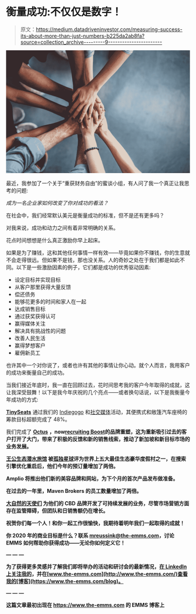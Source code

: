 # 衡量成功:不仅仅是数字！

> 原文：<https://medium.datadriveninvestor.com/measuring-success-its-about-more-than-just-numbers-b225da2ab8fa?source=collection_archive---------9----------------------->

![](img/274a8c8b8274a5c6416f80252a950082.png)

最近，我参加了一个关于“重获财务自由”的蜜谈小组，有人问了我一个真正让我思考的问题:

*成为一名企业家如何改变了你对成功的看法？*

在社会中，我们经常默认美元是衡量成功的标准，但不是还有更多吗？

对我来说，成功和动力之间有着非常明确的关系。

花点时间想想是什么真正激励你早上起床。

如果是为了赚钱，这和其他任何事情一样有效——毕竟如果你不赚钱，你的生意就不会走得很远。但如果不是钱，那也没关系。人的奇妙之处在于我们都是如此不同。以下是一些激励因素的例子，它们都是成功的优秀驱动因素:

*   设定目标并实现目标
*   从客户那里获得大量反馈
*   偿还债务
*   能够花更多的时间和家人在一起
*   达成销售目标
*   通过获奖获得认可
*   赢得媒体关注
*   解决具有挑战性的问题
*   改善人民生活
*   赢得梦想客户
*   雇佣新员工

也许其中一个对你说了，或者也许有其他的事情让你心动。就个人而言，我用客户的成功来衡量自己的成功。

当我们接近年底时，我一直在回顾过去，花时间思考我的客户今年取得的成就，这让我深受鼓舞！以下是我今年庆祝的几个亮点——或者换句话说，以下是我衡量今年成功的方式:

[**TinySeats**](https://www.tinyseats.blog/) 通过我们的 [Indiegogo](https://www.indiegogo.com/projects/portable-convertible-car-seat-for-kids-all-ages/x/21972762) 和[社交媒体](https://www.facebook.com/tinyseats.community)活动，其便携式和敞篷汽车座椅的筹款目标超额完成了 48%。

我们完成了 [**Octus**](https://blog.octus.io/) **，**now**[**recruiting Boost**](https://www.recruitmentboost.com/)的品牌重塑，这为重新吸引过去的客户打开了大门，带来了积极的反馈和新的销售线索，推动了新加坡和新目标市场的业务发展。**

**[**王公生态潜水旅馆**](https://www.maharajaecodivelodge.com/) 被[孤独星球](https://www.lonelyplanet.com/articles/best-eco-luxury-resorts?fbclid=IwAR31iQzGn8eEE2u-CutDT0txDKadLzgbZ76zrk20v-CkoC3weqJ5ErAeais)评为世界上五大最佳生态豪华度假村之一，在搜索引擎优化重启后，他们今年的预订量增加了两倍。**

**Amplio 将推出他们新的美容品牌和网站，为下个月的首次产品发布做准备。**

**在过去的一年里，Maven Brokers 的员工数量增加了两倍。**

**[**大自然的天使们**](https://www.naturesangels.co.uk/) 为他们的 CBD 品牌开发了可持续发展的业务，尽管市场营销方面存在监管障碍，但团队和日销售额仍在增长。**

**祝贺你们每一个人！和你一起工作很愉快，我期待着明年我们一起取得的成就！**

**你 2020 年的商业目标是什么？联系 mreussink@the-emms.com，讨论 EMMS 如何帮助你获得成功——无论你如何定义它！**

**— — —**

**为了获得更多灵感并了解我们即将举办的活动和研讨会的最新情况，[在 LinkedIn 上关注我的](https://www.linkedin.com/in/mariellereussink/)，并在[www.the-emms.com](http://www.the-emms.com/)查看我的[博客](https://www.the-emms.com/blog)。**

**— — —**

**这篇文章最初出现在 https://www.the-emms.com 的 EMMS 博客上**